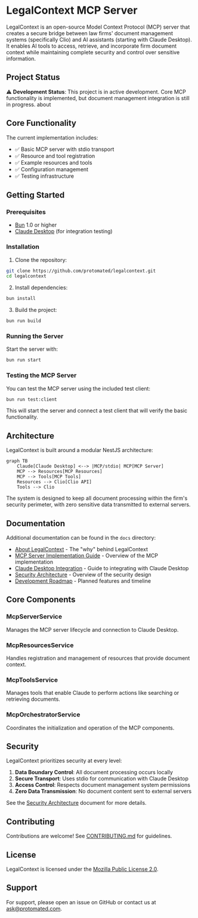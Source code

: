 # LegalContext MCP Server

LegalContext is an open-source Model Context Protocol (MCP) server that creates a secure bridge between law firms' document management systems (specifically Clio) and AI assistants (starting with Claude Desktop). It enables AI tools to access, retrieve, and incorporate firm document context while maintaining complete security and control over sensitive information.

## Project Status

⚠️ **Development Status**: This project is in active development. Core MCP functionality is implemented, but document management integration is still in progress.
about
## Core Functionality

The current implementation includes:

- ✅ Basic MCP server with stdio transport
- ✅ Resource and tool registration
- ✅ Example resources and tools
- ✅ Configuration management
- ✅ Testing infrastructure

## Getting Started

### Prerequisites

- [Bun](https://bun.sh/) 1.0 or higher
- [Claude Desktop](https://claude.ai/desktop) (for integration testing)

### Installation

1. Clone the repository:

```bash
git clone https://github.com/protomated/legalcontext.git
cd legalcontext
```

2. Install dependencies:

```bash
bun install
```

3. Build the project:

```bash
bun run build
```

### Running the Server

Start the server with:

```bash
bun run start
```

### Testing the MCP Server

You can test the MCP server using the included test client:

```bash
bun run test:client
```

This will start the server and connect a test client that will verify the basic functionality.

## Architecture

LegalContext is built around a modular NestJS architecture:

```mermaid
graph TB
    Claude[Claude Desktop] <--> |MCP/stdio| MCP[MCP Server]
    MCP --> Resources[MCP Resources]
    MCP --> Tools[MCP Tools]
    Resources --> Clio[Clio API]
    Tools --> Clio
```

The system is designed to keep all document processing within the firm's security perimeter, with zero sensitive data transmitted to external servers.

## Documentation

Additional documentation can be found in the `docs` directory:
- [About LegalContext](docs/about-legal-text.md) - The "why" behind LegalContext
- [MCP Server Implementation Guide](docs/mcp-server-guide.md) - Overview of the MCP implementation
- [Claude Desktop Integration](docs/mcp-client-integration.md) - Guide to integrating with Claude Desktop
- [Security Architecture](docs/security-architecture.md) - Overview of the security design
- [Development Roadmap](docs/development-roadmap.md) - Planned features and timeline

## Core Components

### McpServerService

Manages the MCP server lifecycle and connection to Claude Desktop.

### McpResourcesService

Handles registration and management of resources that provide document context.

### McpToolsService

Manages tools that enable Claude to perform actions like searching or retrieving documents.

### McpOrchestratorService

Coordinates the initialization and operation of the MCP components.

## Security

LegalContext prioritizes security at every level:

1. **Data Boundary Control**: All document processing occurs locally
2. **Secure Transport**: Uses stdio for communication with Claude Desktop
3. **Access Control**: Respects document management system permissions
4. **Zero Data Transmission**: No document content sent to external servers

See the [Security Architecture](docs/security-architecture.md) document for more details.

## Contributing

Contributions are welcome! See [CONTRIBUTING.md](CONTRIBUTING.md) for guidelines.

## License

LegalContext is licensed under the [Mozilla Public License 2.0](LICENSE).

## Support

For support, please open an issue on GitHub or contact us at ask@protomated.com.
